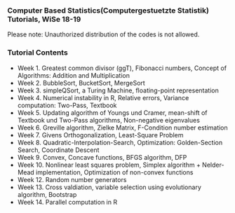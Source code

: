### Computer Based Statistics(Computergestuetzte Statistik) Tutorials, WiSe 18-19
Please note: Unauthorized distribution of the codes is not allowed.

### Tutorial Contents
* Week 1. Greatest common divisor (ggT), Fibonacci numbers, Concept of Algorithms: Addition and Multiplication
* Week 2. BubbleSort, BucketSort, MergeSort
* Week 3. simpleQSort, a Turing Machine, floating-point representation
* Week 4. Numerical instability in R, Relative errors, Variance computation: Two-Pass, Textbook
* Week 5. Updating algorithm of Youngs und Cramer, mean-shift of Textbook und Two-Pass algorithms, Non-negative eigenvalues
* Week 6. Greville algorithm, Zielke Matrix,  F-Condition number estimation
* Week 7. Givens Orthogonalization, Least-Square Problem
* Week 8. Quadratic-Interpolation-Search, Optimization: Golden-Section Search, Coordinate Descent
* Week 9. Convex, Concave functions, BFGS algorithm, DFP
* Week 10. Nonlinear least squares problem, Simplex algorithm + Nelder-Mead implementation, Optimization of non-convex functions
* Week 12. Random number generators
* Week 13. Cross valdiation, variable selection using evolutionary algorithm, Bootstrap
* Week 14. Parallel computation in R
